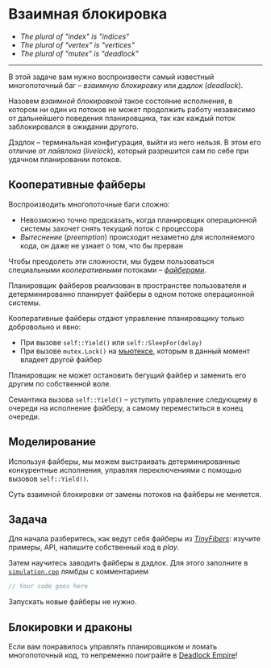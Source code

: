 # Взаимная блокировка

- _The plural of "index" is "indices"_
- _The plural of "vertex" is "vertices"_
- _The plural of "mutex" is "deadlock"_

---

В этой задаче вам нужно воспроизвести самый известный многопоточный баг – *взаимную блокировку* или *дэдлок* (*deadlock*).

Назовем *взаимной блокировкой* такое состояние исполнения, в котором ни один из потоков не может продолжить работу независимо от дальнейшего поведения планировщика, так как каждый поток заблокировался в ожидании другого.

Дэдлок – терминальная конфигурация, выйти из него нельзя. В этом его отличие от *лайвлока* (*livelock*), который разрешится сам по себе при удачном планировании потоков.

## Кооперативные файберы

Воспроизводить многопоточные баги сложно:
- Невозможно точно предсказать, когда планировщик операционной системы захочет снять текущий поток с процессора
- *Вытеснение* (*preemption*) происходит незаметно для исполняемого кода, он даже не узнает о том, что бы прерван

Чтобы преодолеть эти сложности, мы будем пользоваться специальными *кооперативными* потоками – [*файберами*](https://gitlab.com/Lipovsky/tinyfibers).

Планировщик файберов реализован в пространстве пользователя и детерминированно планирует файберы в одном потоке операционной системы.

Кооперативные файберы отдают управление планировщику только добровольно и явно:
- При вызове `self::Yield()` или `self::SleepFor(delay)`
- При вызове `mutex.Lock()` на [мьютексе](https://en.cppreference.com/w/cpp/thread/mutex), которым в данный момент владеет другой файбер

Планировщик не может остановить бегущий файбер и заменить его другим по собственной воле.

Семантика вызова `self::Yield()` – уступить управление следующему в очереди на исполнение файберу, а самому переместиться в конец очереди.

## Моделирование

Используя файберы, мы можем выстраивать детерминированные конкурентные исполнения, управляя переключениями с помощью вызовов `self::Yield()`.

Суть взаимной блокировки от замены потоков на файберы не меняется.

## Задача

Для начала разберитесь, как ведут себя файберы из [_TinyFibers_](https://gitlab.com/Lipovsky/tinyfibers): изучите примеры, API, напишите собственный код в _play_.

Затем научитесь заводить файберы в дэдлок. Для этого заполните в [`simulation.cpp`](simulation.cpp) лямбды с комментарием
```cpp
// Your code goes here
```

Запускать новые файберы не нужно.

## Блокировки и драконы

Если вам понравилось управлять планировщиком и ломать многопоточный код, то непременно поиграйте в [Deadlock Empire](https://deadlockempire.github.io/)!
